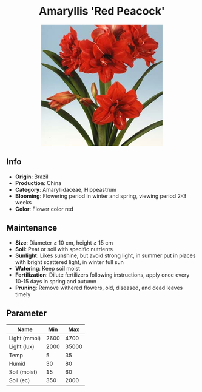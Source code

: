 <h1 align='center'>Amaryllis 'Red Peacock'</h1>
<p align="center">
    <img 
        align='center'
        width='320'
        src="../images/amaryllis red peacock.png" 
        alt='Amaryllis 'Red Peacock'' />
</p>

## Info

 - **Origin**: Brazil
 - **Production**: China
 - **Category**: Amaryllidaceae, Hippeastrum
 - **Blooming**: Flowering period in winter and spring, viewing period 2-3 weeks
 - **Color**: Flower color red

## Maintenance

 - **Size**: Diameter ≥ 10 cm, height ≥ 15 cm
 - **Soil**: Peat or soil with specific nutrients
 - **Sunlight**: Likes sunshine, but avoid strong light, in summer put in places with bright scattered light, in winter full sun
 - **Watering**: Keep soil moist
 - **Fertilization**: Dilute fertilizers following instructions,  apply once every 10-15 days in spring and autumn
 - **Pruning**: Remove withered flowers, old, diseased, and dead leaves timely

## Parameter

| Name         | Min  | Max   |
|--------------|------|-------|
| Light (mmol) | 2600 | 4700  |
| Light (lux)  | 2000 | 35000 |
| Temp         | 5    | 35    |
| Humid        | 30   | 80    |
| Soil (moist) | 15   | 60    |
| Soil (ec)    | 350  | 2000  |